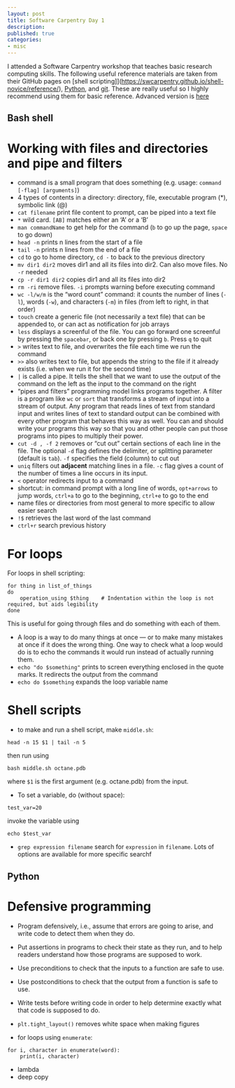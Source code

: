 ```yaml
---
layout: post
title: Software Carpentry Day 1
description: 
published: true
categories: 
- misc
---
```


I attended a Software Carpentry workshop that teaches basic research computing skills. The following useful reference materials are taken from their GitHub pages on [shell scripting]](https://swcarpentry.github.io/shell-novice/reference/), [Python](https://swcarpentry.github.io/python-novice-inflammation/reference/), and [git](https://swcarpentry.github.io/git-novice/reference). These are really useful so I highly recommend using them for basic reference. Advanced version is [here](https://intermediate-and-advanced-software-carpentry.readthedocs.io/en/latest/)

## Bash shell

# Working with files and directories and pipe and filters

* command is a small program that does something (e.g. usage: `command [-flag] [arguments]`)
* 4 types of contents in a directory: directory, file, executable program (\*), symbolic link (@)
* `cat filename` print file content to prompt, can be piped into a text file
* `*` wild card. `[AB]` matches either an ‘A’ or a ‘B’
* `man commandName` to get help for the command (`b` to go up the page, `space` to go down)
* `head -n` prints n lines from the start of a file
* `tail -n` prints n lines from the end of a file
* `cd` to go to home directory, `cd -` to back to the previous directory
* `mv dir1 dir2` moves dir1 and all its files into dir2. Can also move files. No `-r` needed
* `cp -r dir1 dir2` copies dir1 and all its files into dir2
* `rm -ri` remove files. `-i` prompts warning before executing command
* `wc -l/w/m` is the “word count” command: it counts the number of lines (`-l`), words (`-w`), and characters (`-m`) in files (from left to right, in that order)
* `touch` create a generic file (not necessarily a text file) that can be appended to, or can act as notification for job arrays
* `less` displays a screenful of the file. You can go forward one screenful by pressing the `spacebar`, or back one by pressing `b`. Press `q` to quit
* `>` writes text to file, and overwrites the file each time we run the command
* `>>` also writes text to file, but appends the string to the file if it already exists (i.e. when we run it for the second time)
* `|` is called a pipe. It tells the shell that we want to use the output of the command on the left as the input to the command on the right
* “pipes and filters” programming model links programs together. A filter is a program like `wc` or `sort` that transforms a stream of input into a stream of output. Any program that reads lines of text from standard input and writes lines of text to standard output can be combined with every other program that behaves this way as well. You can and should write your programs this way so that you and other people can put those programs into pipes to multiply their power.
* `cut -d , -f 2` removes or “cut out” certain sections of each line in the file. The optional `-d` flag defines the delimiter, or splitting parameter (default is `tab`). `-f` specifies the field (column) to cut out 
* `uniq` filters out **adjacent** matching lines in a file. `-c` flag gives a count of the number of times a line occurs in its input.
* `<` operator redirects input to a command
* shortcut: in command prompt with a long line of words, `opt+arrows` to jump words, `ctrl+a` to go to the beginning, `ctrl+e` to go to the end
* name files or directories from most general to more specific to allow easier search
* `!$` retrieves the last word of the last command
* `ctrl+r` search previous history

# For loops

For loops in shell scripting: 
```
for thing in list_of_things
do
    operation_using $thing    # Indentation within the loop is not required, but aids legibility
done
```
This is useful for going through files and do something with each of them. 
* A loop is a way to do many things at once — or to make many mistakes at once if it does the wrong thing. One way to check what a loop would do is to echo the commands it would run instead of actually running them.
* `echo "do $something"` prints to screen everything enclosed in the quote marks. It redirects the output from the command
* `echo do $something` expands the loop variable name

# Shell scripts

* to make and run a shell script, make `middle.sh`:
```
head -n 15 $1 | tail -n 5
```
then run using 
```
bash middle.sh octane.pdb
```
where `$1` is the first argument (e.g. octane.pdb) from the input.

* To set a variable, do (without space):
```
test_var=20
```
invoke the variable using
```
echo $test_var
```
* `grep expression filename` search for `expression` in `filename`. Lots of options are available for more specific searchf

## Python

# Defensive programming

* Program defensively, i.e., assume that errors are going to arise, and write code to detect them when they do.
* Put assertions in programs to check their state as they run, and to help readers understand how those programs are supposed to work.
* Use preconditions to check that the inputs to a function are safe to use.
* Use postconditions to check that the output from a function is safe to use.
* Write tests before writing code in order to help determine exactly what that code is supposed to do.

* `plt.tight_layout()` removes white space when making figures

* for loops using `enumerate`:
```
for i, character in enumerate(word):
	print(i, character)
```
* lambda
* deep copy
